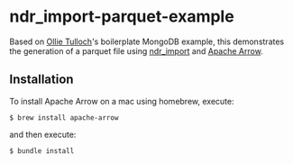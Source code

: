 # ndr_import-parquet-example

Based on [Ollie Tulloch](https://github.com/ollietulloch)'s boilerplate MongoDB example, this demonstrates the generation of a parquet file using [ndr_import](https://github.com/PublicHealthEngland/ndr_import) and [Apache Arrow](https://arrow.apache.org).

## Installation

To install Apache Arrow on a mac using homebrew, execute:

    $ brew install apache-arrow

and then execute:

    $ bundle install

